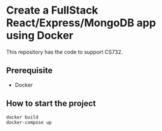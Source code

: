 # Create a FullStack React/Express/MongoDB app using Docker

This repository has the code to support CS732.

## Prerequisite

- Docker

## How to start the project

```code
docker build
docker-compose up
```
